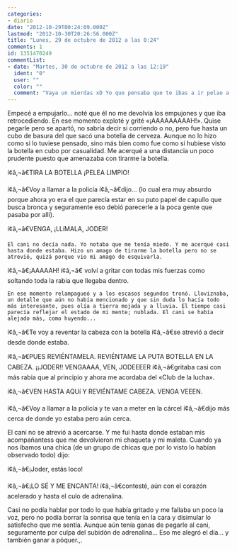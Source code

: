```yaml
---
categories:
- diario
date: "2012-10-29T00:24:09.000Z"
lastmod: "2012-10-30T20:26:56.000Z"
title: "Lunes, 29 de octubre de 2012 a las 0:24"
comments: 1
id: 1351470249
commentList:
- date: "Martes, 30 de octubre de 2012 a las 12:19"
  ident: "0"
  user: ""
  color: ""
  comment: "Vaya un mierdas xD Yo que pensaba que te ibas a ir pelao a casa xD Menudo relato de ciencia ficción xD"
---
```


Empecé a empujarlo... noté que él no me devolvía los empujones y que iba retrocediendo. En ese momento exploté y grité «¡AAAAAAAAAH!». Quise pegarle pero se apartó, no sabría decir si corriendo o no, pero fue hasta un cubo de basura del que sacó una botella de cerveza. Aunque no lo hizo como si lo tuviese pensado, sino más bien como fue como si hubiese visto la botella en cubo por casualidad. Me acerqué a una distancia un poco prudente puesto que amenazaba con tirarme la botella.  
  
í¢â‚¬â€TIRA LA BOTELLA ¡PELEA LIMPIO!  
  
í¢â‚¬â€Voy a llamar a la policía í¢â‚¬â€dijo... (lo cual era muy absurdo porque ahora yo era el que parecía estar en su puto papel de capullo que busca bronca y seguramente eso debió parecerle a la poca gente que pasaba por allí).  
  
í¢â‚¬â€VENGA, ¡LLíMALA, JODER!  
  
    El cani no decía nada. Yo notaba que me tenía miedo. Y me acerqué casi hasta donde estaba. Hizo un amago de tirarme la botella pero no se atrevió, quizá porque vio mi amago de esquivarla.   
  
í¢â‚¬â€¡AAAAAH! í¢â‚¬â€ volví a gritar con todas mis fuerzas como soltando toda la rabia que llegaba dentro.  
  
    En ese momento relampagueó y a los escasos segundos tronó. Lloviznaba, un detalle que aún no había mencionado y que sin duda lo hacía todo más interesante, pues olía a tierra mojada y a lluvia. El tiempo casi parecía reflejar el estado de mi mente; nublada. El cani se había alejado más, como huyendo...  
  
í¢â‚¬â€Te voy a reventar la cabeza con la botella í¢â‚¬â€se atrevió a decir desde donde estaba.  
  
í¢â‚¬â€PUES REVIÉNTAMELA. REVIÉNTAME LA PUTA BOTELLA EN LA CABEZA. ¡¡JODER!! VENGAAAA, VEN, JODEEEER í¢â‚¬â€gritaba casi con más rabia que al principio y ahora me acordaba del «Club de la lucha».  
  
í¢â‚¬â€VEN HASTA AQUí Y REVIÉNTAME CABEZA. VENGA VEEEN.  
  
í¢â‚¬â€Voy a llamar a la policía y te van a meter en la cárcel í¢â‚¬â€dijo más cerca de donde yo estaba pero aún cerca.  
  
El cani no se atrevió a acercarse. Y me fui hasta donde estaban mis acompañantess que me devolvieron mi chaqueta y mi maleta. Cuando ya nos íbamos una chica (de un grupo de chicas que por lo visto lo habían observado todo) dijo:  
  
í¢â‚¬â€¡Joder, estás loco!  
  
í¢â‚¬â€¡LO SÉ Y ME ENCANTA! í¢â‚¬â€contesté, aún con el corazón acelerado y hasta el culo de adrenalina.  
  
Casi no podía hablar por todo lo que había gritado y me fallaba un poco la voz, pero no podía borrar la sonrisa que tenía en la cara y disimular lo satisfecho que me sentía. Aunque aún tenía ganas de pegarle al cani, seguramente por culpa del subidón de adrenalina... Eso me alegró el día... y también ganar a póquer.,.